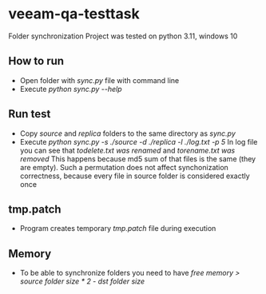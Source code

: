 # veeam-qa-testtask
Folder synchronization
Project was tested on python 3.11, windows 10 

## How to run
- Open folder with _sync.py_ file with command line
- Execute _python sync.py --help_

## Run test 
- Copy _source_ and _replica_ folders to the same directory as _sync.py_
- Execute _python sync.py -s ./source -d ./replica -l ./log.txt -p 5_
In log file you can see that _todelete.txt was renamed_ and _torename.txt was removed_
This happens because md5 sum of that files is the same (they are empty).
Such a permutation does not affect synchonization correctness, because every file in source folder is
considered exactly once


## tmp.patch
- Program creates temporary _tmp.patch_ file during execution

## Memory
- To be able to synchronize folders you need to have _free memory > source folder size * 2 - dst folder size_
